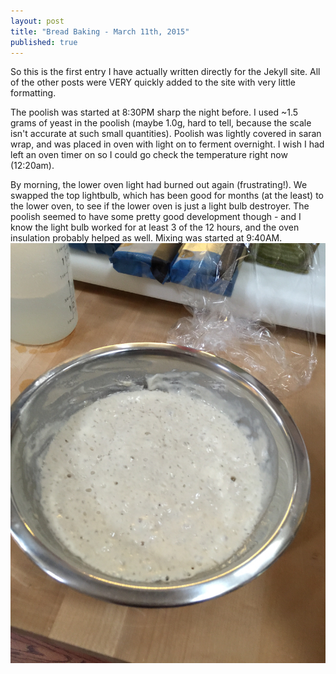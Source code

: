 ```yaml
---
layout: post
title: "Bread Baking - March 11th, 2015"
published: true
---
```


So this is the first entry I have actually written directly for the Jekyll site. All of the other posts were VERY quickly added to the site with very little formatting.

The poolish was started at 8:30PM sharp the night before. I used ~1.5 grams of yeast in the poolish (maybe 1.0g, hard to tell, because the scale isn't accurate at such small quantities). Poolish was lightly covered in saran wrap, and was placed in oven with light on to ferment overnight. I wish I had left an oven timer on so I could go check the temperature right now (12:20am).

By morning, the lower oven light had burned out again (frustrating!). We swapped the top lightbulb, which has been good for months (at the least) to the lower oven, to see if the lower oven is just a light bulb destroyer. The poolish seemed to have some pretty good development though - and I know the light bulb worked for at least 3 of the 12 hours, and the oven insulation probably helped as well. Mixing was started at 9:40AM.
![The poolish development!](/images/breads/3-11-2015/IMG_0125.jpg)
